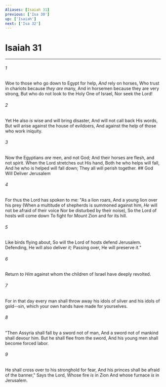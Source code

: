 ```yaml
---
Aliases: [Isaiah 31]
previous: ['Isa 30']
up: ['Isaiah']
next: ['Isa 32']
---
```

# Isaiah 31

***


###### 1 
Woe to those who go down to Egypt for help, _And_ rely on horses, Who trust in chariots because _they are_ many, And in horsemen because they are very strong, But who do not look to the Holy One of Israel, Nor seek the Lord! 

###### 2 
Yet He also _is_ wise and will bring disaster, And will not call back His words, But will arise against the house of evildoers, And against the help of those who work iniquity. 

###### 3 
Now the Egyptians _are_ men, and not God; And their horses are flesh, and not spirit. When the Lord stretches out His hand, Both he who helps will fall, And he who is helped will fall down; They all will perish together. ## God Will Deliver Jerusalem 

###### 4 
For thus the Lord has spoken to me: "As a lion roars, And a young lion over his prey (When a multitude of shepherds is summoned against him, _He_ will not be afraid of their voice Nor be disturbed by their noise), So the Lord of hosts will come down To fight for Mount Zion and for its hill. 

###### 5 
Like birds flying about, So will the Lord of hosts defend Jerusalem. Defending, He will also deliver _it;_ Passing over, He will preserve _it._" 

###### 6 
Return _to Him_ against whom the children of Israel have deeply revolted. 

###### 7 
For in that day every man shall throw away his idols of silver and his idols of gold--sin, which your own hands have made for yourselves. 

###### 8 
"Then Assyria shall fall by a sword not of man, And a sword not of mankind shall devour him. But he shall flee from the sword, And his young men shall become forced labor. 

###### 9 
He shall cross over to his stronghold for fear, And his princes shall be afraid of the banner," Says the Lord, Whose fire _is_ in Zion And whose furnace _is_ in Jerusalem.

